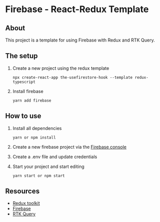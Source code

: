 # Firebase - React-Redux Template

## About

This project is a template for using Firebase with Redux and RTK Query.

## The setup

1. Create a new project using the redux template

   `npx create-react-app the-usefirestore-hook --template redux-typescript`

2. Install firebase

   `yarn add firebase`

## How to use

1. Install all dependencies

   `yarn or npm install`

2. Create a new firebase project via the [Firebase console](https://console.firebase.google.com/)

3. Create a .env file and update credentials

4. Start your project and start editing

   `yarn start or npm start`

## Resources

- [Redux toolkit](https://redux-toolkit.js.org/)
- [Firebase](https://firebase.google.com/docs)
- [RTK Query](https://redux-toolkit.js.org/tutorials/rtk-query)
